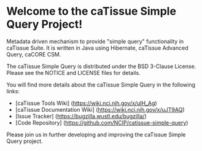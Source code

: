 Welcome to the caTissue Simple Query Project!
=====================================

Metadata driven mechanism to provide "simple query" functionality in caTissue Suite. It is written in Java using Hibernate, caTissue Advanced Query, caCORE CSM.

The caTissue Simple Query is distributed under the BSD 3-Clause License.
Please see the NOTICE and LICENSE files for details.

You will find more details about the caTissue Simple Query in the following links:
 * [caTissue Tools Wiki] (https://wiki.nci.nih.gov/x/uIH_Ag)
 * [caTissue Documentation Wiki] (https://wiki.nci.nih.gov/x/uJT9AQ)
 * [Issue Tracker] (https://bugzilla.wustl.edu/bugzilla/)
 * [Code Repository] (https://github.com/NCIP/catissue-simple-query)

Please join us in further developing and improving the caTissue Simple Query project.

 

